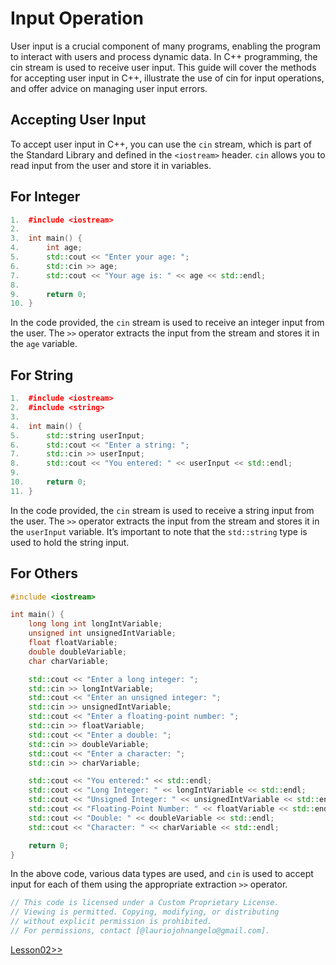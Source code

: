 # Input Operation
User input is a crucial component of many programs, enabling the program to interact with users and process dynamic data. In C++ programming, the cin stream is used to receive user input. This guide will cover the methods for accepting user input in C++, illustrate the use of cin for input operations, and offer advice on managing user input errors.

## Accepting User Input 
To accept user input in C++, you can use the `cin` stream, which is part of the Standard Library and defined in the `<iostream>` header. `cin` allows you to read input from the user and store it in variables.

## For Integer
```cpp
1.  #include <iostream>
2.  
3.  int main() {
4.      int age;
5.      std::cout << "Enter your age: ";
6.      std::cin >> age;
7.      std::cout << "Your age is: " << age << std::endl;
8.  
9.      return 0;
10. }
```
In the code provided, the `cin` stream is used to receive an integer input from the user. The `>>` operator extracts the input from the stream and stores it in the `age` variable.

## For String
```cpp
1.  #include <iostream>
2.  #include <string>
3.
4.  int main() {
5.      std::string userInput;
6.      std::cout << "Enter a string: ";
7.      std::cin >> userInput;
8.      std::cout << "You entered: " << userInput << std::endl;
9.
10.     return 0;
11. }
```
In the code provided, the `cin` stream is used to receive a string input from the user. The `>>` operator extracts the input from the stream and stores it in the `userInput` variable. It’s important to note that the `std::string` type is used to hold the string input.

## For Others
```cpp
#include <iostream>

int main() {
	long long int longIntVariable;
	unsigned int unsignedIntVariable;
	float floatVariable;
	double doubleVariable;
	char charVariable;

	std::cout << "Enter a long integer: ";
	std::cin >> longIntVariable;
	std::cout << "Enter an unsigned integer: ";
	std::cin >> unsignedIntVariable;
	std::cout << "Enter a floating-point number: ";
	std::cin >> floatVariable;
	std::cout << "Enter a double: ";
	std::cin >> doubleVariable;
	std::cout << "Enter a character: ";
	std::cin >> charVariable;

	std::cout << "You entered:" << std::endl;
	std::cout << "Long Integer: " << longIntVariable << std::endl;
	std::cout << "Unsigned Integer: " << unsignedIntVariable << std::endl;
	std::cout << "Floating-Point Number: " << floatVariable << std::endl;
	std::cout << "Double: " << doubleVariable << std::endl;
	std::cout << "Character: " << charVariable << std::endl;

	return 0;
}
```
In the above code, various data types are used, and `cin` is used to accept input for each of them using the appropriate extraction `>>` operator.

```cpp
// This code is licensed under a Custom Proprietary License.
// Viewing is permitted. Copying, modifying, or distributing
// without explicit permission is prohibited.
// For permissions, contact [@lauriojohnangelo@gmail.com].
```

[Lesson02>>](/Lesson02/Topic01.md)


